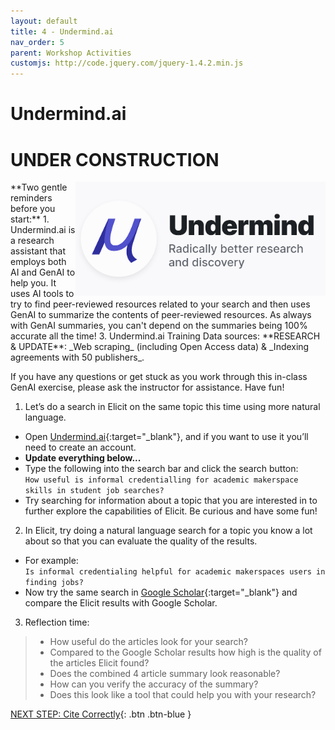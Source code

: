 ```yaml
---
layout: default
title: 4 - Undermind.ai
nav_order: 5
parent: Workshop Activities
customjs: http://code.jquery.com/jquery-1.4.2.min.js
---
```


# Undermind.ai <br>
# UNDER CONSTRUCTION
<img src="images/undermind-logo.png" style="float:right;width:400px;" alt="Undermind.ai logo">
**Two gentle reminders before you start:** 
1. Undermind.ai is a research assistant that employs both AI and GenAI to help you. It uses AI tools to try to find peer-reviewed resources related to your search and then uses GenAI to summarize the contents of peer-reviewed resources. As always with GenAI summaries, you can't depend on the summaries being 100% accurate all the time!
3. Undermind.ai Training Data sources: **RESEARCH & UPDATE**: _Web scraping_ (including Open Access data) & _Indexing agreements with 50 publishers_.

If you have any questions or get stuck as you work through this in-class GenAI exercise, please ask the instructor for assistance.  Have fun!
1. Let’s do a search in Elicit on the same topic this time using more natural language.
  - Open [Undermind.ai](https://www.undermind.ai/){:target="_blank"}, and if you want to use it you’ll need to create an account.
  - **Update everything below...**
  - Type the following into the search bar and click the search button:
<br>```How useful is informal credentialling for academic makerspace skills in student job searches?```<br>
  - Try searching for information about a topic that you are interested in to further explore the capabilities of Elicit. Be curious and have some fun!
2. In Elicit, try doing a natural language search for a topic you know a lot about so that you can evaluate the quality of the results.
  - For example:
<br> ```Is informal credentialing helpful for academic makerspaces users in finding jobs?```<br>
  - Now try the same search in [Google Scholar](https://scholar.google.com){:target="_blank"} and compare the Elicit results with Google Scholar.
3. Reflection time:
>  - How useful do the articles look for your search?
>  - Compared to the Google Scholar results how high is the quality of the articles Elicit found?
>  - Does the combined 4 article summary look reasonable?
>  - How can you verify the accuracy of the summary?
>  - Does this look like a tool that could help you with your research?

[NEXT STEP: Cite Correctly](9-cite.html){: .btn .btn-blue }
